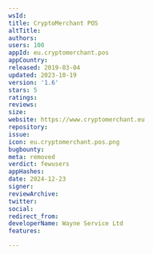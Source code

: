 ```yaml
---
wsId: 
title: CryptoMerchant POS
altTitle: 
authors: 
users: 100
appId: eu.cryptomerchant.pos
appCountry: 
released: 2019-03-04
updated: 2023-10-19
version: '1.6'
stars: 5
ratings: 
reviews: 
size: 
website: https://www.cryptomerchant.eu
repository: 
issue: 
icon: eu.cryptomerchant.pos.png
bugbounty: 
meta: removed
verdict: fewusers
appHashes: 
date: 2024-12-23
signer: 
reviewArchive: 
twitter: 
social: 
redirect_from: 
developerName: Wayne Service Ltd
features: 

---
```



